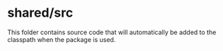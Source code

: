 # shared/src

This folder contains source code that will automatically be added to the classpath when
the package is used.
